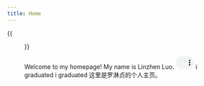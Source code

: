 ```yaml
---
title: Home
---
```


{{<figure src="/media/D.JPG" title="This is me, which is me (我就是我，不一样的烟火)" width="450">}}

Welcome to my homepage! My name is Linzhen Luo. <audio controls="" style="width: 10%; height: 30px;">
  <source src="/media/NeilAvenue.mp4">
  Your browser does not support the audio element.
</audio> 
i graduated 
i graduated
这里是罗淋贞的个人主页。
